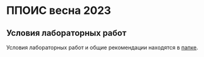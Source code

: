 # ППОИС весна 2023

## Условия лабораторных работ

Условия лабораторных работ и общие рекомендации находятся в [папке](https://drive.google.com/drive/folders/1CZKckui3ewJ1GesGmtccadmlhL6vyJXE?usp=share_link).
